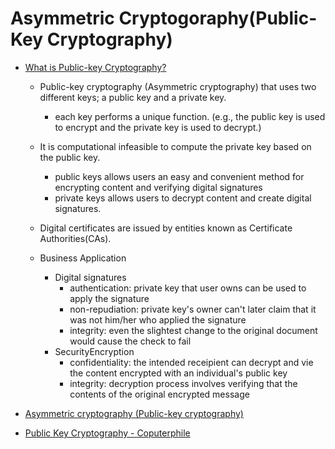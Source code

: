 # Asymmetric Cryptogoraphy(Public-Key Cryptography)

* [What is Public-key Cryptography?](https://www.globalsign.com/en/ssl-information-center/what-is-public-key-cryptography)
  - Public-key cryptography (Asymmetric cryptography) that uses two different keys; a public key and a private key.
    + each key performs a unique function. (e.g., the public key is used to encrypt and the private key is used to decrypt.)
  - It is computational infeasible to compute the private key based on the public key.
    + public keys allows users an easy and convenient method for encrypting content and verifying digital signatures
    + private keys allows users to decrypt content and create digital signatures.

  - Digital certificates are issued by entities known as Certificate Authorities(CAs). 

  - Business Application
    + Digital signatures
       - authentication: private key that user owns can be used to apply the signature
       - non-repudiation: private key's owner can't later claim that it was not him/her who applied the signature
       - integrity: even the slightest change to the original document would cause the check to fail
    + SecurityEncryption
       - confidentiality: the intended receipient can decrypt and vie the content encrypted with an individual's public key
       - integrity: decryption process involves verifying that the contents of the original encrypted message
 
* [Asymmetric cryptography (Public-key cryptography)](https://searchsecurity.techtarget.com/definition/asymmetric-cryptography)


* [Public Key Cryptography - Coputerphile](https://youtu.be/GSIDS_lvRv4)

